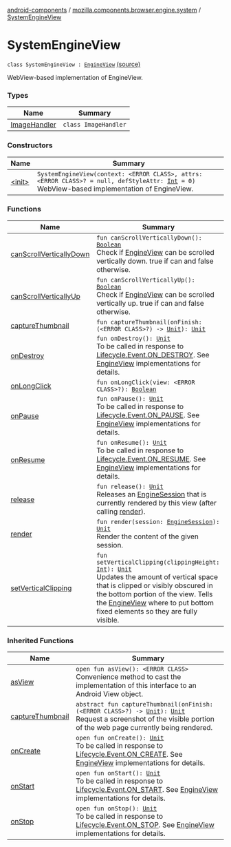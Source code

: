 [android-components](../../index.md) / [mozilla.components.browser.engine.system](../index.md) / [SystemEngineView](./index.md)

# SystemEngineView

`class SystemEngineView : `[`EngineView`](../../mozilla.components.concept.engine/-engine-view/index.md) [(source)](https://github.com/mozilla-mobile/android-components/blob/master/components/browser/engine-system/src/main/java/mozilla/components/browser/engine/system/SystemEngineView.kt#L67)

WebView-based implementation of EngineView.

### Types

| Name | Summary |
|---|---|
| [ImageHandler](-image-handler/index.md) | `class ImageHandler` |

### Constructors

| Name | Summary |
|---|---|
| [&lt;init&gt;](-init-.md) | `SystemEngineView(context: <ERROR CLASS>, attrs: <ERROR CLASS>? = null, defStyleAttr: `[`Int`](https://kotlinlang.org/api/latest/jvm/stdlib/kotlin/-int/index.html)` = 0)`<br>WebView-based implementation of EngineView. |

### Functions

| Name | Summary |
|---|---|
| [canScrollVerticallyDown](can-scroll-vertically-down.md) | `fun canScrollVerticallyDown(): `[`Boolean`](https://kotlinlang.org/api/latest/jvm/stdlib/kotlin/-boolean/index.html)<br>Check if [EngineView](../../mozilla.components.concept.engine/-engine-view/index.md) can be scrolled vertically down. true if can and false otherwise. |
| [canScrollVerticallyUp](can-scroll-vertically-up.md) | `fun canScrollVerticallyUp(): `[`Boolean`](https://kotlinlang.org/api/latest/jvm/stdlib/kotlin/-boolean/index.html)<br>Check if [EngineView](../../mozilla.components.concept.engine/-engine-view/index.md) can be scrolled vertically up. true if can and false otherwise. |
| [captureThumbnail](capture-thumbnail.md) | `fun captureThumbnail(onFinish: (<ERROR CLASS>?) -> `[`Unit`](https://kotlinlang.org/api/latest/jvm/stdlib/kotlin/-unit/index.html)`): `[`Unit`](https://kotlinlang.org/api/latest/jvm/stdlib/kotlin/-unit/index.html) |
| [onDestroy](on-destroy.md) | `fun onDestroy(): `[`Unit`](https://kotlinlang.org/api/latest/jvm/stdlib/kotlin/-unit/index.html)<br>To be called in response to [Lifecycle.Event.ON_DESTROY](#). See [EngineView](../../mozilla.components.concept.engine/-engine-view/index.md) implementations for details. |
| [onLongClick](on-long-click.md) | `fun onLongClick(view: <ERROR CLASS>?): `[`Boolean`](https://kotlinlang.org/api/latest/jvm/stdlib/kotlin/-boolean/index.html) |
| [onPause](on-pause.md) | `fun onPause(): `[`Unit`](https://kotlinlang.org/api/latest/jvm/stdlib/kotlin/-unit/index.html)<br>To be called in response to [Lifecycle.Event.ON_PAUSE](#). See [EngineView](../../mozilla.components.concept.engine/-engine-view/index.md) implementations for details. |
| [onResume](on-resume.md) | `fun onResume(): `[`Unit`](https://kotlinlang.org/api/latest/jvm/stdlib/kotlin/-unit/index.html)<br>To be called in response to [Lifecycle.Event.ON_RESUME](#). See [EngineView](../../mozilla.components.concept.engine/-engine-view/index.md) implementations for details. |
| [release](release.md) | `fun release(): `[`Unit`](https://kotlinlang.org/api/latest/jvm/stdlib/kotlin/-unit/index.html)<br>Releases an [EngineSession](../../mozilla.components.concept.engine/-engine-session/index.md) that is currently rendered by this view (after calling [render](../../mozilla.components.concept.engine/-engine-view/render.md)). |
| [render](render.md) | `fun render(session: `[`EngineSession`](../../mozilla.components.concept.engine/-engine-session/index.md)`): `[`Unit`](https://kotlinlang.org/api/latest/jvm/stdlib/kotlin/-unit/index.html)<br>Render the content of the given session. |
| [setVerticalClipping](set-vertical-clipping.md) | `fun setVerticalClipping(clippingHeight: `[`Int`](https://kotlinlang.org/api/latest/jvm/stdlib/kotlin/-int/index.html)`): `[`Unit`](https://kotlinlang.org/api/latest/jvm/stdlib/kotlin/-unit/index.html)<br>Updates the amount of vertical space that is clipped or visibly obscured in the bottom portion of the view. Tells the [EngineView](../../mozilla.components.concept.engine/-engine-view/index.md) where to put bottom fixed elements so they are fully visible. |

### Inherited Functions

| Name | Summary |
|---|---|
| [asView](../../mozilla.components.concept.engine/-engine-view/as-view.md) | `open fun asView(): <ERROR CLASS>`<br>Convenience method to cast the implementation of this interface to an Android View object. |
| [captureThumbnail](../../mozilla.components.concept.engine/-engine-view/capture-thumbnail.md) | `abstract fun captureThumbnail(onFinish: (<ERROR CLASS>?) -> `[`Unit`](https://kotlinlang.org/api/latest/jvm/stdlib/kotlin/-unit/index.html)`): `[`Unit`](https://kotlinlang.org/api/latest/jvm/stdlib/kotlin/-unit/index.html)<br>Request a screenshot of the visible portion of the web page currently being rendered. |
| [onCreate](../../mozilla.components.concept.engine/-engine-view/on-create.md) | `open fun onCreate(): `[`Unit`](https://kotlinlang.org/api/latest/jvm/stdlib/kotlin/-unit/index.html)<br>To be called in response to [Lifecycle.Event.ON_CREATE](#). See [EngineView](../../mozilla.components.concept.engine/-engine-view/index.md) implementations for details. |
| [onStart](../../mozilla.components.concept.engine/-engine-view/on-start.md) | `open fun onStart(): `[`Unit`](https://kotlinlang.org/api/latest/jvm/stdlib/kotlin/-unit/index.html)<br>To be called in response to [Lifecycle.Event.ON_START](#). See [EngineView](../../mozilla.components.concept.engine/-engine-view/index.md) implementations for details. |
| [onStop](../../mozilla.components.concept.engine/-engine-view/on-stop.md) | `open fun onStop(): `[`Unit`](https://kotlinlang.org/api/latest/jvm/stdlib/kotlin/-unit/index.html)<br>To be called in response to [Lifecycle.Event.ON_STOP](#). See [EngineView](../../mozilla.components.concept.engine/-engine-view/index.md) implementations for details. |
